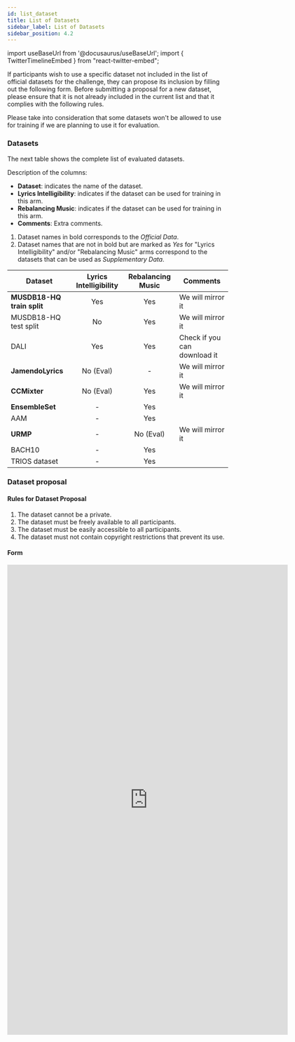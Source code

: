 ```yaml
---
id: list_dataset
title: List of Datasets
sidebar_label: List of Datasets
sidebar_position: 4.2
---
```

import useBaseUrl from '@docusaurus/useBaseUrl';
import { TwitterTimelineEmbed } from "react-twitter-embed";


If participants wish to use a specific dataset not included in the list of official datasets for the challenge,
they can propose its inclusion by filling out the following form. Before submitting a proposal for a new dataset,
please ensure that it is not already included in the current list and that it complies with the following rules.

Please take into consideration that some datasets won't be allowed to use for training if we are planning to use it for evaluation.

### Datasets

The next table shows the complete list of evaluated datasets. 

Description of the columns:

- **Dataset**: indicates the name of the dataset.
- **Lyrics Intelligibility**: indicates if the dataset can be used for training in this arm.
- **Rebalancing Music**: indicates if the dataset can be used for training in this arm.
- **Comments**: Extra comments.

1. Dataset names in bold corresponds to the _Official Data_.
2. Dataset names that are not in bold but are marked as _Yes_ for "Lyrics Intelligibility" and/or "Rebalancing Music" arms correspond to
the datasets that can be used as _Supplementary Data_.

| Dataset                    | Lyrics Intelligibility | Rebalancing Music | Comments                     |
|----------------------------|:----------------------:|:-----------------:|------------------------------|
| **MUSDB18-HQ train split** |          Yes           |        Yes        | We will mirror it            |
| MUSDB18-HQ test split      |           No           |        Yes        | We will mirror it            |
| DALI                       |          Yes           |        Yes        | Check if you can download it |
| **JamendoLyrics**          |       No (Eval)        |         -         | We will mirror it            |
| **CCMixter**               |       No (Eval)        |        Yes        | We will mirror it            |
| **EnsembleSet**            |           -            |        Yes        |                              |
| AAM                        |           -            |        Yes        |                              |
| **URMP**                   |           -            |     No (Eval)     | We will mirror it            |
| BACH10                     |           -            |        Yes        |                              |
| TRIOS dataset              |           -            |        Yes        |                              |



### Dataset proposal

#### Rules for Dataset Proposal

1. The dataset cannot be a private.
2. The dataset must be freely available to all participants.
3. The dataset must be easily accessible to all participants.
4. The dataset must not contain copyright restrictions that prevent its use.

#### Form

<iframe src="https://docs.google.com/forms/d/e/1FAIpQLSfYyrhxsbmx9C4hLCWOfnnHC9hdOKAvVVLrzgPHR8wjjcpFyQ/viewform?embedded=true" width="640" height="1072" frameborder="0" marginheight="0" marginwidth="0">Loading…</iframe>

